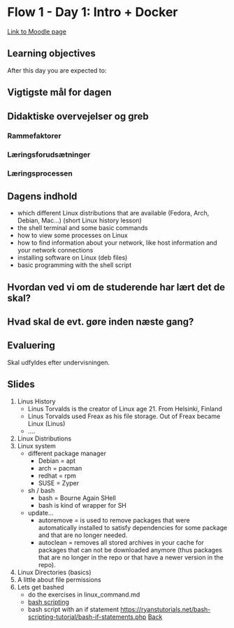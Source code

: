# Flow 1 - Day 1: Intro + Docker

[Link to Moodle page](https://cphbusiness.mrooms.net/mod/book/view.php?id=500837&chapterid=10267)

## Learning objectives

After this day you are expected to:


## Vigtigste mål for dagen

## Didaktiske overvejelser og greb

### Rammefaktorer

### Læringsforudsætninger

### Læringsprocessen

## Dagens indhold

- which different Linux distributions that are available (Fedora, Arch, Debian, Mac…) (short Linux history lesson)
- the shell terminal and some basic commands
- how to view some processes on Linux
- how to find information about your network, like host information and your network connections
- installing software on Linux (deb files)
- basic programming with the shell script

## Hvordan ved vi om de studerende har lært det de skal?

## Hvad skal de evt. gøre inden næste gang?

## Evaluering

Skal udfyldes efter undervisningen.


## Slides

1. Linus History
    - Linus Torvalds is the creator of Linux age 21. From Helsinki, Finland
    - Linus Torvalds used Freax as his file storage. Out of Freax became Linux (Linus)
    - ....
2. Linux Distributions
3. Linux system
    - different package manager
      - Debian = apt
      - arch = pacman
      - redhat = rpm
      - SUSE = Zyper
    - sh / bash
      - bash = Bourne Again SHell
      - bash is kind of wrapper for SH
    - update...
      - autoremove = is used to remove packages that were automatically installed to satisfy dependencies for some package and that are no longer needed.
      - autoclean = removes all stored archives in your cache for packages that can not be downloaded anymore (thus packages that are no longer in the repo or that have a newer version in the repo).
4. Linux Directories (basics)
5. A little about file permissions
6. Lets get bashed
   - do the exercises in linux_command.md
   - [bash scripting](https://ryanstutorials.net/bash-scripting-tutorial/)
   - bash script with an if statement https://ryanstutorials.net/bash-scripting-tutorial/bash-if-statements.php
[Back](../../README.md)
